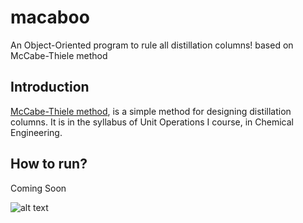 # macaboo
An Object-Oriented program to rule all distillation columns! based on McCabe-Thiele method

## Introduction
[McCabe-Thiele method](https://en.wikipedia.org/wiki/McCabe%E2%80%93Thiele_method), is a simple method for designing distillation columns. It is in the syllabus of Unit Operations I course, in Chemical Engineering.

## How to run?
Coming Soon

![alt text](https://github.com/314arhaam/macaboo/blob/main/McCabe.png)
